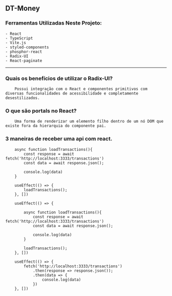 ## DT-Money

### Ferramentas Utilizadas Neste Projeto:

    - React
    - TypeScript
    - Vite.js
    - styled-components
    - phosphor-react
    - Radix-UI
    - React-paginate
    
---
### Quais os benefícios de utilizar o Radix-UI?
```
    Possui integração com o React e componentes primitivos com diversas funcionalidades de acessibilidade e completamente desestilizados.
```
### O que são portals no React?
```
    Uma forma de renderizar um elemento filho dentro de um nó DOM que existe fora da hierarquia do componente pai.
```

### 3 maneiras de receber uma api com react.

```
    async function loadTransactions(){
        const response = await fetch('http://localhost:3333/transactions')
        const data = await response.json();

        console.log(data)
    }

    useEffect(() => {
        loadTransactions();
    }, [])

```

```
    useEffect(() => {

        async function loadTransactions(){
            const response = await fetch('http://localhost:3333/transactions')
            const data = await response.json();

            console.log(data)
        }

        loadTransactions();
    }, [])

```

```
    useEffect(() => {
        fetch('http://localhost:3333/transactions')
            .then(response => response.json());
            .then(data => {
                console.log(data)
            })
    }, [])
```